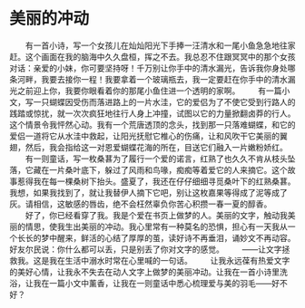 # 美丽的冲动
　　有一首小诗，写一个女孩儿在灿灿阳光下手捧一汪清水和一尾小鱼急急地往家赶。这个画面在我的脑海中久久盘桓，挥之不去。我总忍不住跟冥冥中的那个女孩对话：亲爱的小妹，你可要坚持呀！千万别让你手中的清水漏光，告诉我你身处哪条河畔，我要去接你一程！我要拿着一个玻璃瓶去，我一定要赶在你手中的清水漏光之前迎上你，我要你眼看着你的那尾小鱼住进一个透明的家啊。 
　　有一篇小文，写一只蝴蝶因受伤而落进路上的一片水洼，它的爱侣为了不使它受到行路人的践踏或惊扰，就一次次疯狂地往行人身上冲撞，试图以它的力量掀翻卤莽的行人。这个情景令我怦然心动。我有一个荒唐透顶的念头，找到那一只落难蝴蝶，和它的爱侣一道将它从水洼中救起，让阳光抚慰它椎心的伤痛，让和风吹干它美丽的翼翅，然后，我会指给这一对恩爱蝴蝶花海的所在，目送它们融入一片嫩粉娇红。 
　　有一则童话，写一枚桑葚为了履行一个爱的诺言，红熟了也久久不肯从枝头坠落，它藏在一片桑叶底下，躲过了风雨和鸟喙，痴痴等着爱它的人来摘它。这个故事惹得我在每一棵桑树下抬头。盛夏了，我还在仔仔细细寻觅桑叶下的红熟桑葚。我想，如果我找到了，就让我替伊人摘下它吧，别让这枚嘉果等得成了泥等成了灰。请相信，这敏感的唇齿，绝不会枉然辜负你苦心积攒一春一夏的醇香。 
　　好了，你已经看穿了我。我是个爱在书页上做梦的人。美丽的文字，触动我美丽的情思，使我生出美丽的冲动。我心里常有一种莫名的恐惧，担心有一天我从一个长长的梦中醒来，鲜活的心结了厚厚的茧，读好诗不再垂泪，诵妙文不再动容。好友尔民说：你什么都可以丢，只是别丢了你对文字的感觉。 
　　——让文字拯救我。这是我在生活中溺水时常在心里喊的一句话。 
　　让我永远葆有热爱文字的美好心情，让我永不失去在动人文字上做梦的美丽冲动。让我在一首小诗里洗浴，让我在一篇小文中薰香，让我在一则童话中悉心梳理爱与美的羽毛——好不好？
 